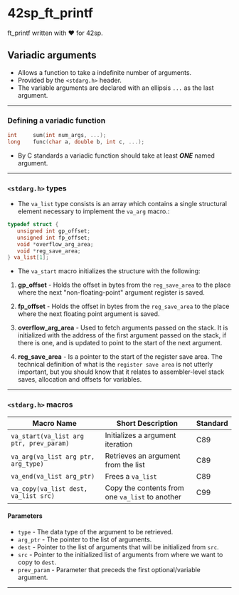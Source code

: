 # 42sp_ft_printf
ft_printf written with ❤ for 42sp.

## **Variadic arguments**

- Allows a function to take a indefinite number of arguments.
- Provided by the `<stdarg.h>` header.
- The variable arguments are declared with an ellipsis `...` as the last argument.
---
### Defining a variadic function
```c
int		sum(int num_args, ...);
long	func(char a, double b, int c, ...);
```
- By C standards a variadic function should take at least ***ONE*** named argument.
---
### **`<stdarg.h>` types**
- The `va_list` type consists is an array which contains a single structural element necessary to implement the `va_arg` macro.:
```c
typedef struct {
   unsigned int gp_offset;
   unsigned int fp_offset;
   void *overflow_arg_area;
   void *reg_save_area;
} va_list[1];
```
- The `va_start` macro initializes the structure with the following:

1) **gp_offset** - Holds the offset in bytes from the `reg_save_area` to the place where the next "non-floating-point" argument register is saved.

2) **fp_offset** - Holds the offset in bytes from the `reg_save_area` to the place where the next floating point argument is saved.

3) **overflow_arg_area** - Used to fetch arguments passed on the stack. It is initialized with the address of the first argument passed on the stack, if there is one, and is updated to point to the start of the next argument.

4) **reg_save_area** - Is a pointer to the start of the register save area. The technical definition of what is the `register save area` is not utterly important, but you should know that it relates to assembler-level stack saves, allocation and offsets for variables.
---
### **`<stdarg.h>` macros**

| Macro Name        | Short Description           | Standard  |
| ------------- |---------------| ------|
| `va_start(va_list arg ptr, prev_param)`      | Initializes a argument iteration | C89 |
| `va_arg(va_list arg ptr, arg_type)`      | Retrieves an argument from the list      |   C89 |
| `va_end(va_list arg_ptr)` | Frees a `va_list`      |    C89 |
| `va_copy(va_list dest, va_list src)` | Copy the contents from one `va_list` to another      |    C99 |

#### Parameters

- `type` - The data type of the argument to be retrieved.
- `arg_ptr` - The pointer to the list of arguments.
- `dest` - Pointer to the list of arguments that will be initialized from `src`.
- `src` - Pointer to the initialized list of arguments from where we want to copy to `dest`.
- `prev_param` - Parameter that preceds the first optional/variable argument.
---